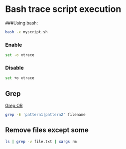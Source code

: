 # Bash trace script execution

###Using bash:
```bash
bash -x myscript.sh
```

### Enable
```bash
set -o xtrace
```

### Disable
```bash
set +o xtrace
```

## Grep
[Grep OR](http://www.thegeekstuff.com/2011/10/grep-or-and-not-operators/)
```bash
grep -E 'pattern1|pattern2' filename
```

## Remove files except some
```bash
ls | grep -v file.txt | xargs rm
```
